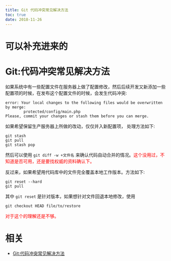 ```yaml
---
title: Git 代码冲突常见解决方法
toc: true
date: 2018-11-26
---
```

# 可以补充进来的


# Git:代码冲突常见解决方法


如果系统中有一些配置文件在服务器上做了配置修改，然后后续开发又新添加一些配置项的时候，在发布这个配置文件的时候，会发生代码冲突:

```
error: Your local changes to the following files would be overwritten by merge:
​        protected/config/main.php
Please, commit your changes or stash them before you can merge.
```

如果希望保留生产服务器上所做的改动，仅仅并入新配置项， 处理方法如下:

```
git stash
git pull
git stash pop
```

然后可以使用 `git diff -w +文件名` 来确认代码自动合并的情况。<span style="color:red;">这个没用过，不知道是否可用，还是要找权威的资料确认下。</span>



反过来，如果希望用代码库中的文件完全覆盖本地工作版本。方法如下:

```
git reset --hard
git pull
```

其中 `git reset` 是针对版本，如果想针对文件回退本地修改，使用

```
git checkout HEAD file/to/restore
```

<span style="color:red;">对于这个的理解还是不够。</span>



# 相关

- [Git:代码冲突常见解决方法](https://blog.csdn.net/iefreer/article/details/7679631)
